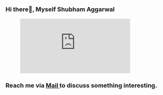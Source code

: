 ### Hi there👋, Myself Shubham Aggarwal


<!--
**Shubham0324/Shubham0324** is a ✨ _special_ ✨ repository because its `README.md` (this file) appears on your GitHub profile.

Here are some ideas to get you started:

- 🔭 I’m currently working on ...
- 🌱 I’m currently learning ...
- 👯 I’m looking to collaborate on ...
- 🤔 I’m looking for help with ...
- 💬 Ask me about ...
- 📫 How to reach me: ...
- 😄 Pronouns: ...
- ⚡ Fun fact: ...
-->
<!-- replace x.x.x with actual version -->
<figure><embed src="https://wakatime.com/share/@shubham0324/f5bbf26d-a00d-4062-bd6f-ba779dbeef26.svg"></embed></figure>

 ### Reach me via <a href="mailto:shubham2403tayal@gmail.com"> Mail </a> to discuss something interesting.
